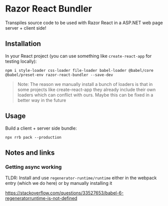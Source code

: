 # Razor React Bundler

Transpiles source code to be used with Razor React in a ASP.NET web page server + client side!

## Installation

In your React project (you can use something like `create-react-app` for testing locally):

```
npm i style-loader css-loader file-loader babel-loader @babel/core @babel/preset-env razor-react-bundler --save-dev
```

> Note: The reason we manually install a bunch of loaders is that in some projects like create-react-app they already include their own loaders which can conflict with ours. Maybe this can be fixed in a better way in the future

## Usage

Build a client + server side bundle:

```
npx rrb pack --production
```

## Notes and links

### Getting async working

TLDR: Install and use `regenerator-runtime/runtime` either in the webpack entry (which we do here) or by manually installing it

https://stackoverflow.com/questions/33527653/babel-6-regeneratorruntime-is-not-defined
